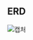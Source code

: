 ## ERD
![캡처](https://github.com/Goldbar97/Reservation/assets/100333239/9751b0cd-df99-46c7-a581-ad3360c69b5f)
